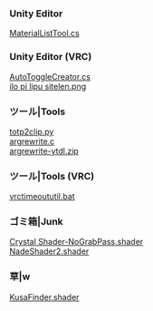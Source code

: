 ### Unity Editor
[MaterialListTool.cs](MaterialListTool.cs)
### Unity Editor (VRC)
[AutoToggleCreator.cs](AutoToggleCreator.cs)<br>
[ilo pi lipu sitelen.png](ilo%20pi%20lipu%20sitelen.png)
### ツール|Tools
[totp2clip.py](totp2clip.py)<br>
[argrewrite.c](argrewrite.c)<br>
[argrewrite-ytdl.zip](argrewrite-ytdl.zip)
### ツール|Tools (VRC)
[vrctimeoututil.bat](vrctimeoututil.bat)
### ゴミ箱|Junk
[Crystal Shader-NoGrabPass.shader](Crystal%20Shader-NoGrabPass.shader)<br>
[NadeShader2.shader](NadeShader2.shader)
### 草|w
[KusaFinder.shader](KusaFinder.shader)
